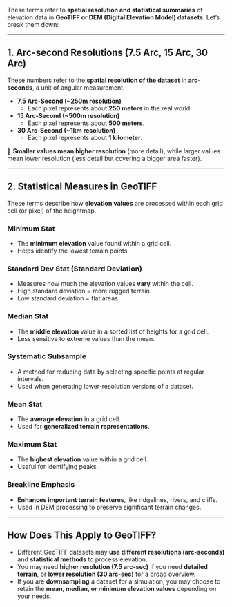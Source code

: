 These terms refer to **spatial resolution and statistical summaries** of elevation data in **GeoTIFF or DEM (Digital Elevation Model) datasets**. Let’s break them down:

---

## **1. Arc-second Resolutions (7.5 Arc, 15 Arc, 30 Arc)**
These numbers refer to the **spatial resolution of the dataset** in **arc-seconds**, a unit of angular measurement.

- **7.5 Arc-Second (~250m resolution)**  
  - Each pixel represents about **250 meters** in the real world.
- **15 Arc-Second (~500m resolution)**  
  - Each pixel represents about **500 meters**.
- **30 Arc-Second (~1km resolution)**  
  - Each pixel represents about **1 kilometer**.

📌 **Smaller values mean higher resolution** (more detail), while larger values mean lower resolution (less detail but covering a bigger area faster).

---

## **2. Statistical Measures in GeoTIFF**
These terms describe how **elevation values** are processed within each grid cell (or pixel) of the heightmap.

### **Minimum Stat**
- The **minimum elevation** value found within a grid cell.
- Helps identify the lowest terrain points.

### **Standard Dev Stat (Standard Deviation)**
- Measures how much the elevation values **vary** within the cell.
- High standard deviation = more rugged terrain.
- Low standard deviation = flat areas.

### **Median Stat**
- The **middle elevation** value in a sorted list of heights for a grid cell.
- Less sensitive to extreme values than the mean.

### **Systematic Subsample**
- A method for reducing data by selecting specific points at regular intervals.
- Used when generating lower-resolution versions of a dataset.

### **Mean Stat**
- The **average elevation** in a grid cell.
- Used for **generalized terrain representations**.

### **Maximum Stat**
- The **highest elevation** value within a grid cell.
- Useful for identifying peaks.

### **Breakline Emphasis**
- **Enhances important terrain features**, like ridgelines, rivers, and cliffs.
- Used in DEM processing to preserve significant terrain changes.

---

## **How Does This Apply to GeoTIFF?**
- Different GeoTIFF datasets may **use different resolutions (arc-seconds)** and **statistical methods** to process elevation.
- You may need **higher resolution (7.5 arc-sec)** if you need **detailed terrain**, or **lower resolution (30 arc-sec)** for a broad overview.
- If you are **downsampling** a dataset for a simulation, you may choose to retain the **mean, median, or minimum elevation values** depending on your needs.


